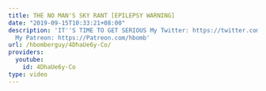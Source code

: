 ```yaml
---
title: THE NO MAN'S SKY RANT [EPILEPSY WARNING]
date: "2019-09-15T10:33:21+08:00"
description: 'IT''S TIME TO GET SERIOUS My Twitter: https://twitter.com/hbomberguy
  My Patreon: https://Patreon.com/hbomb'
url: /hbomberguy/4DhaUe6y-Co/
providers:
  youtube:
    id: 4DhaUe6y-Co
type: video
---
```

